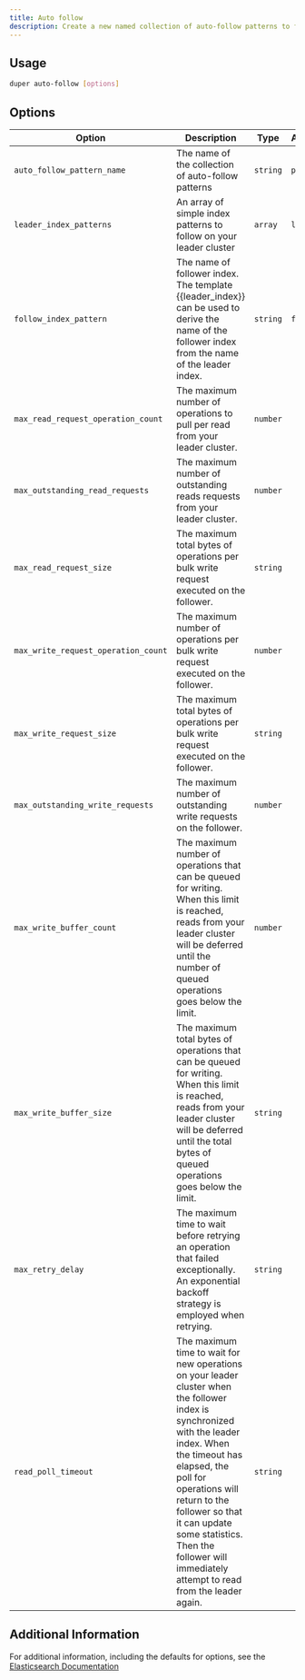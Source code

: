 ```yaml
---
title: Auto follow
description: Create a new named collection of auto-follow patterns to follow on your leader cluster. Newly created indices on your leader cluster matching any of the specified patterns will be automatically configured as follower indices on your follower cluster
---
```


## Usage

```sh
duper auto-follow [options]
```

## Options

| Option | Description | Type | Alias | Required |
| -------- | ----------- | ------- | -------- | -------- |
| `auto_follow_pattern_name` | The name of the collection of auto-follow patterns | `string` | `p` | **True** |
| `leader_index_patterns` | An array of simple index patterns to follow on your leader cluster | `array` | `l` | False |
| `follow_index_pattern` | The name of follower index. The template {{leader_index}} can be used to derive the name of the follower index from the name of the leader index. | `string` | `f` | False |
| `max_read_request_operation_count` | The maximum number of operations to pull per read from your leader cluster. | `number` | | False |
| `max_outstanding_read_requests` | The maximum number of outstanding reads requests from your leader cluster. | `number` | | False |
| `max_read_request_size` | The maximum total bytes of operations per bulk write request executed on the follower. | `string` | | False |
| `max_write_request_operation_count` | The maximum number of operations per bulk write request executed on the follower. | `number` | | False |
| `max_write_request_size` | The maximum total bytes of operations per bulk write request executed on the follower. | `string` | | False |
| `max_outstanding_write_requests` | The maximum number of outstanding write requests on the follower. | `number` | | False |
| `max_write_buffer_count` | The maximum number of operations that can be queued for writing. When this limit is reached, reads from your leader cluster will be deferred until the number of queued operations goes below the limit. | `number` | | False |
| `max_write_buffer_size` | The maximum total bytes of operations that can be queued for writing. When this limit is reached, reads from your leader cluster will be deferred until the total bytes of queued operations goes below the limit. | `string` | | False |
| `max_retry_delay` | The maximum time to wait before retrying an operation that failed exceptionally. An exponential backoff strategy is employed when retrying. | `string` | | False |
| `read_poll_timeout` | The maximum time to wait for new operations on your leader cluster when the follower index is synchronized with the leader index. When the timeout has elapsed, the poll for operations will return to the follower so that it can update some statistics. Then the follower will immediately attempt to read from the leader again. | `string` | | False |

## Additional Information

For additional information, including the defaults for options, see the [Elasticsearch Documentation](https://www.elastic.co/guide/en/elasticsearch/reference/current/ccr-put-auto-follow-pattern.html)
